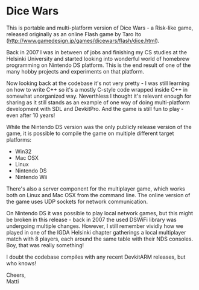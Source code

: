 # Dice Wars

This is portable and multi-platform version of Dice Wars - a Risk-like game, released originally as an online Flash game by Taro Ito (http://www.gamedesign.jp/games/dicewars/flash/dice.html).

Back in 2007 I was in between of jobs and finishing my CS studies at the Helsinki University and started looking into wonderful world of homebrew programming on Nintendo DS platform. This is the end result of one of the many hobby projects and experiments on that platform.

Now looking back at the codebase it's not very pretty - I was still learning on how to write C++ so it's a mostly C-style code wrapped inside C++ in somewhat unorganized way. Neverthless I thought it's relevant enough for sharing as it still stands as an example of one way of doing multi-platform development with SDL and DevkitPro. And the game is still fun to play - even after 10 years!

While the Nintendo DS version was the only publicly release version of the game, it is possible to compile the game on multiple different target platforms:

* Win32
* Mac OSX
* Linux
* Nintendo DS
* Nintendo Wii

There's also a server component for the multiplayer game, which works both on Linux and Mac OSX from the command line. The online version of the game uses UDP sockets for network communication.

On Nintendo DS it was possible to play local network games, but this might be broken in this release - back in 2007 the used DSWiFi library was undergoing multiple changes. However, I still remember vividly how we played in one of the IGDA Helsinki chapter gatherings a local multiplayer match with 8 players, each around the same table with their NDS consoles. Boy, that was really something!

I doubt the codebase compiles with any recent DevkitARM releases, but who knows!

Cheers,  
Matti
